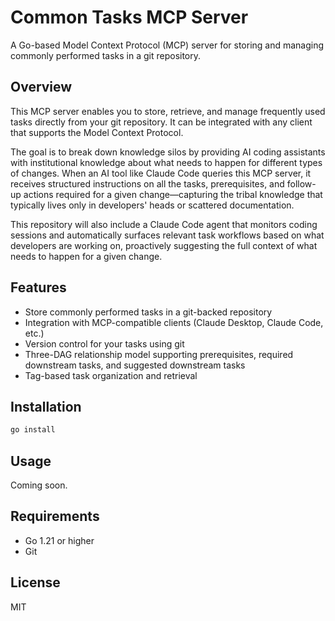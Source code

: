 # Common Tasks MCP Server

A Go-based Model Context Protocol (MCP) server for storing and managing commonly performed tasks in a git repository.

## Overview

This MCP server enables you to store, retrieve, and manage frequently used tasks directly from your git repository. It can be integrated with any client that supports the Model Context Protocol.

The goal is to break down knowledge silos by providing AI coding assistants with institutional knowledge about what needs to happen for different types of changes. When an AI tool like Claude Code queries this MCP server, it receives structured instructions on all the tasks, prerequisites, and follow-up actions required for a given change—capturing the tribal knowledge that typically lives only in developers' heads or scattered documentation.

This repository will also include a Claude Code agent that monitors coding sessions and automatically surfaces relevant task workflows based on what developers are working on, proactively suggesting the full context of what needs to happen for a given change.

## Features

- Store commonly performed tasks in a git-backed repository
- Integration with MCP-compatible clients (Claude Desktop, Claude Code, etc.)
- Version control for your tasks using git
- Three-DAG relationship model supporting prerequisites, required downstream tasks, and suggested downstream tasks
- Tag-based task organization and retrieval

## Installation

```bash
go install
```

## Usage

Coming soon.

## Requirements

- Go 1.21 or higher
- Git

## License

MIT
